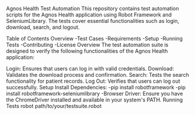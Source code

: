 Agnos Health Test Automation
This repository contains test automation scripts for the Agnos Health application using Robot Framework and SeleniumLibrary. 
The tests cover essential functionalities such as login, download, search, and logout.

Table of Contents
Overview
-Test Cases
-Requirements
-Setup
-Running Tests
-Contributing
-License
Overview
  The test automation suite is designed to verify the following functionalities of the Agnos Health application:

  Login: Ensures that users can log in with valid credentials.
  Download: Validates the download process and confirmation.
  Search: Tests the search functionality for patient records.
  Log Out: Verifies that users can log out successfully.
Setup
  Install Dependencies:
-pip install robotframework
-pip install robotframework-seleniumlibrary
-Browser Driver: Ensure you have the ChromeDriver installed and available in your system's PATH.
Running Tests
  robot path/to/your/testsuite.robot


